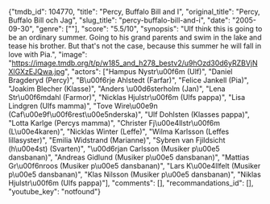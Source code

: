 {"tmdb_id": 104770, "title": "Percy, Buffalo Bill and I", "original_title": "Percy, Buffalo Bill och Jag", "slug_title": "percy-buffalo-bill-and-i", "date": "2005-09-30", "genre": [""], "score": "5.5/10", "synopsis": "Ulf think this is going to be an ordinary summer. Going to his grand parents and swim in the lake and tease his brother. But that's not the case, because this summer he will fall in love with Pia.", "image": "https://image.tmdb.org/t/p/w185_and_h278_bestv2/u9hOzd30d6yRZBVjNXlGXzEJQwa.jpg", "actors": ["Hampus Nystr\u00f6m (Ulf)", "Daniel Bragderyd (Percy)", "B\u00f6rje Ahlstedt (Farfar)", "Felice Jankell (Pia)", "Joakim Blecher (Klasse)", "Anders \u00d6sterholm (Jan)", "Lena Str\u00f6mdahl (Farmor)", "Nicklas Hjulstr\u00f6m (Ulfs pappa)", "Lisa Lindgren (Ulfs mamma)", "Tove Wire\u00e9n (Caf\u00e9f\u00f6rest\u00e5nderska)", "Ulf Dohlsten (Klasses pappa)", "Lotta Karlge (Percys mamma)", "Christer Fj\u00e4llstr\u00f6m (L\u00e4karen)", "Nicklas Winter (Leffe)", "Wilma Karlsson (Leffes lillasyster)", "Emilia Widstrand (Marianne)", "Sybren van Fjildsicht (h\u00e4st) (Svarten)", "\u00d6rjan Carlsson (Musiker p\u00e5 dansbanan)", "Andreas Gidlund (Musiker p\u00e5 dansbanan)", "Mattias Gr\u00f6nroos (Musiker p\u00e5 dansbanan)", "Lars K\u00e4llfelt (Musiker p\u00e5 dansbanan)", "Klas Nilsson (Musiker p\u00e5 dansbanan)", "Niklas Hjulstr\u00f6m (Ulfs pappa)"], "comments": [], "recommandations_id": [], "youtube_key": "notfound"}